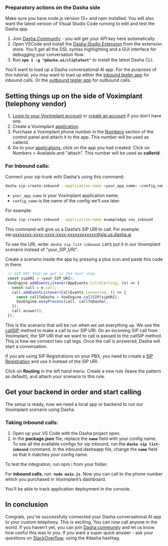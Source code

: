 ### Preparatory actions on the Dasha side
 
Make sure you have node.js version 13+ and npm installed. You will also want the latest version of Visual Studio Code running to edit and test the Dasha app.
1. Join [Dasha Community](https://community.dasha.ai) - you will get your API key here automatically
2. Open VSCode and install the [Dasha Studio Extension](https://marketplace.visualstudio.com/items?itemName=dasha-ai.dashastudio&ssr=false) from the extension store.  You’ll get all the DSL syntax highlighting and a GUI interface for debugging your conversation flow.
3. Run __`npm i -g "@dasha.ai/cli@latest"`__ to install the latest Dasha CLI.
 
You’ll want to load up a Dasha conversational AI app. For the purposes of this tutorial, you may want to load up either the [inbound tester app](https://github.com/dasha-samples/dasha-sip-test) for inbound calls.  Or the [outbound tester app](https://dasha.ai/en-us/blog/customer-feedback-survey) for outbound calls. 
 
## Setting things up on the side of Voximplant (telephony vendor) 
 
1. [Login to your Voximplant account](https://manage.voximplant.com/auth) or [create an account](https://manage.voximplant.com/auth/sign_up) if you don’t have one.
2. Create a Voximplant [application](https://manage.voximplant.com/applications).
3. Purchase a Voximplant phone number in the [Numbers](https://manage.voximplant.com/numbers/my_numbers) section of the control panel and attach it to the app. This number will be used as callerid. 
4. Go to your [applications](https://manage.voximplant.com/applications), click on the app you had created. Click on Numbers > Available and "attach". This number will be used as __callerid__. 
 
### For Inbound calls: 
Connect your sip trunk with Dasha's using this command:
 
```bash
dasha sip create-inbound --application-name <your_app_name> <config_name>
```
 
- `your_app_name` is your Voximplant application name;
- `config_name` is the name of the config we’ll use later.
 
For example:
```bash
dasha sip create-inbound --application-name exampleApp vox_inbound
```
This command will give us a Dasha’s SIP URI to call. For example: sip:xxxxxxxx-xxxx-xxxx-xxxx-xxxxxxxxxxxx@sip.us.dasha.ai
 
To see the URI, write: `dasha sip list-inbound`.
Let’s put it in our Voximplant scenario instead of "your_SIP_URI".
 
Create a scenario inside the app by pressing a plus icon and paste this code in there:
 
   ```javascript
    // SIP URI that we get in the next step
    const sipURI = <your_SIP_URI>;
    VoxEngine.addEventListener(AppEvents.CallAlerting, (e) => {
      const call = e.call;
      call.addEventListener(CallEvents.Connected, () => {
        const callToDasha = VoxEngine.callSIP(sipURI);
        VoxEngine.easyProcess(call, callToDasha);
      });
      call.answer();
    });
 ```
 
   This is the scenario that will be run when we set everything up. We use the [callSIP](https://voximplant.com/docs/references/voxengine/voxengine/callsip) method to make a call to our SIP URI. On an incoming SIP call from Voximplant, the SIP URI that we want to call is passed to the callSIP method. This is how we connect two call legs. Once the call is answered, Dasha will start a conversation.
 
If you are using SIP Registrations on your PBX, you need to create a [SIP Registration](https://voximplant.com/docs/howtos/integration/sip/registration) and use it instead of the SIP URI.

Click on __Routing__ in the left hand menu. Create a new rule (leave the pattern as default), and attach your scenario to this rule.
 

 
## Get your backend in order and start calling 
 
The setup is ready, now we need a local app or backend to run our Voximplant scenario using Dasha.
 
### Taking inbound calls: 
1. Open up your VS Code with the Dasha project open.
2. In the __package.json__ file, replace the __`name`__ field with your config name. To see all the available configs for sip inbound, run the __`dasha sip list-inbound`__ command.
In the inbound.dashaapp file, change the __`name`__ field so that it matches your config name.
 
To test the integration, run npm i from your folder.
 
For __inbound calls__, run: __`node main.js`__. Now you can call to the phone number which you purchased in Voximplant’s dashboard. 
 
You’ll be able to track application deployment in the console. 
 
## In conclusion 
 
Congrats, you’ve successfully connected your Dasha conversational AI app to your custom telephony. This is exciting. You can now call anyone in the world. 
If you haven’t yet, you can join [Dasha community](https://community.dasha.ai) and let us know how useful this was to you. If you want a super quick answer - ask your questions on [StackOverflow](https://stackoverflow.com), using the #dasha hashtag. 